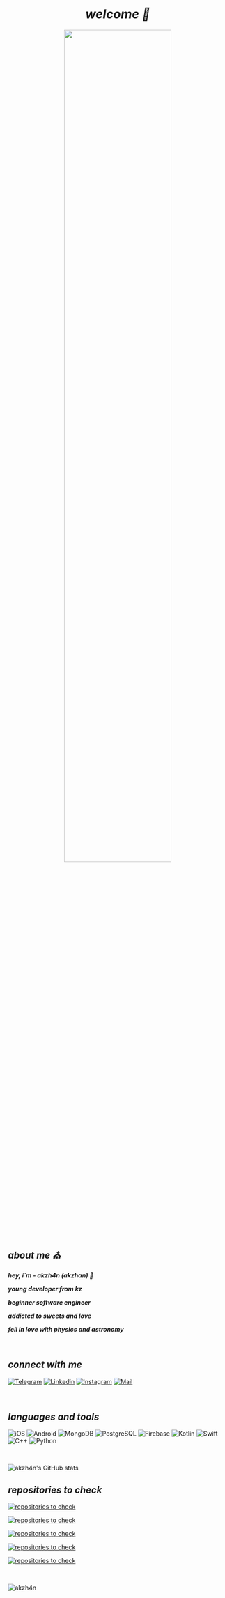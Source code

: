 
#### ***<h1 align="center">welcome :owl:</h1>***


<p align="center">
<img width="70%" height="auto" src="https://aniyuki.com/wp-content/uploads/2022/01/aniyuki-black-and-white-anime-3.gif" height="175px"/>
</p>



&nbsp;

## ***about me :church:***

***hey, i`m - akzh4n (akzhan) :leaves:***

***young developer from kz***

***beginner software engineer***

***addicted to sweets and love***

***fell in love with physics and astronomy***

&nbsp;


## *connect with me*
[![Telegram](https://img.shields.io/badge/-Telegram-0C090A?style=for-the-badge&logo=Telegram&logoColor=0096FF)](https://t.me/akzh4n)
[![Linkedin](https://img.shields.io/badge/-Linkedin-0C090A?style=for-the-badge&logo=Linkedin&logoColor=6960EC)](https://www.linkedin.com/in/akzhankalimatov/)
[![Instagram](https://img.shields.io/badge/-Instagram-0C090A?style=for-the-badge&logo=Instagram&logoColor=9D00FF)](https://www.instagram.com/akzh4n/)
[![Mail](https://img.shields.io/badge/-Mail-0C090A?style=for-the-badge&logo=Gmail&logoColor=)](mailto:akzhan.kaz2003@gmail.com)


&nbsp;






## *languages and tools*
![iOS](https://img.shields.io/badge/-Developing-0C090A?style=for-the-badge&logo=iOS)
![Android](https://img.shields.io/badge/-Developing-0C090A?style=for-the-badge&logo=Android&logoColor=12AD2B)
![MongoDB](https://img.shields.io/badge/-MongoDB-0C090A?style=for-the-badge&logo=MongoDB&logoColor=3A5F0B)
![PostgreSQL](https://img.shields.io/badge/-PostgreSQL-0C090A?style=for-the-badge&logo=PostgreSQL&logoColor=6495ED)
![Firebase](https://img.shields.io/badge/-Firebase-0C090A?style=for-the-badge&logo=Firebase&logoColor=FFA500)
![Kotlin](https://img.shields.io/badge/-Kotlin-0C090A?style=for-the-badge&logo=Kotlin&logoColor=7F52FF)
![Swift](https://img.shields.io/badge/-Swift-0C090A?style=for-the-badge&logo=Swift&logoColor=FF4500)
![C++](https://img.shields.io/badge/-C++-0C090A?style=for-the-badge&logo=cplusplus&logoColor=044F88)
![Python](https://img.shields.io/badge/-Python-0C090A?style=for-the-badge&logo=Python&logoColor=FFE873)



&nbsp;

![akzh4n's GitHub stats](https://github-readme-stats.vercel.app/api?username=akzh4n&show_icons=true&theme=tokyonight)


## *repositories to check*

[![repositories to check](https://github-readme-stats.vercel.app/api/pin/?username=akzh4n&repo=schedule_app_iOS&theme=tokyonight)](https://github.com/akzh4n/schedule_app_iOS)

[![repositories to check](https://github-readme-stats.vercel.app/api/pin/?username=akzh4n&repo=vemo_project_ios&theme=tokyonight)](https://github.com/akzh4n/vemo_project_ios)

[![repositories to check](https://github-readme-stats.vercel.app/api/pin/?username=akzh4n&repo=FermiApp&theme=tokyonight)](https://github.com/akzh4n/FermiApp)

[![repositories to check](https://github-readme-stats.vercel.app/api/pin/?username=akzh4n&repo=108psy-zhas-hackathon-android&theme=tokyonight)](https://github.com/akzh4n/108psy-zhas-hackathon-android)

[![repositories to check](https://github-readme-stats.vercel.app/api/pin/?username=akzh4n&repo=bolekproject&theme=tokyonight)](https://github.com/akzh4n/bolekproject)


&nbsp;
<p align="left"> <img src="https://komarev.com/ghpvc/?username=akzh4n&label=Profile%20views&color=0e75b6&style=flat" alt="akzh4n" /> </p>
